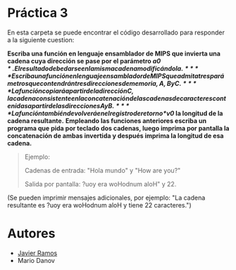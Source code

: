 # Práctica 3
En esta carpeta se puede encontrar el código desarrollado para responder a la siguiente cuestion:

**Escriba una función en lenguaje ensamblador de MIPS que invierta una cadena cuya dirección se pase por el parámetro *$a0*. El resultado debe darse en la misma cadena modificándola.**
**Escriba una función en lenguaje ensamblador de MIPS que admita tres parámetros que contendrán tres direcciones de memoria, A, B y C.**
**La función copiará a partir de la dirección C, la cadena consistente en la concatenación de las cadenas de caracteres contenidas a partir de las direcciones A y B.**
**La función también devolverá en el registro de retorno *$v0* la longitud de la cadena resultante.**
**Empleando las funciones anteriores escriba un programa que pida por teclado dos cadenas, luego imprima por pantalla la concatenación de ambas invertida y después imprima la longitud de esa cadena.**

> Ejemplo:
>
> Cadenas de entrada: "Hola mundo" y "How are you?"
>
> Salida por pantalla: ?uoy era woHodnum aloH" y 22.

(Se pueden imprimir mensajes adicionales, por ejemplo: 
"La cadena resultante es ?uoy era woHodnum aloH y tiene 22 caracteres.")

# Autores
- [Javier Ramos](https://github.com/JaviGames184)
- Mario Danov

